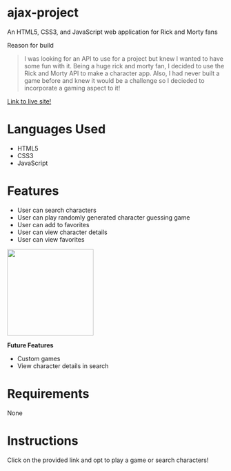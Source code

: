 # ajax-project

An HTML5, CSS3, and JavaScript web application for Rick and Morty fans

Reason for build

> I was looking for an API to use for a project but knew I wanted to have some fun with it. Being a huge rick and morty fan, I decided to use the Rick and Morty API to make a character app. Also, I had never built a game before and knew it would be a challenge so I decieded to incorporate a gaming aspect to it! 

[Link to live site!](addyabid.github.io/guess-that-rick/)

# Languages Used

* HTML5
* CSS3
* JavaScript

# Features

* User can search characters
* User can play randomly generated character guessing game
* User can add to favorites
* User can view character details
* User can view favorites
<img src="https://user-images.githubusercontent.com/85080021/151881830-99b676df-a10b-477b-bb98-9fc0d21d75bd.gif"  width="200"/>
<!-- ![gitrivk](https://user-images.githubusercontent.com/85080021/151881830-99b676df-a10b-477b-bb98-9fc0d21d75bd.gif =250x250) -->

**Future Features**

* Custom games
* View character details in search

# Requirements

None

# Instructions

Click on the provided link and opt to play a game or search characters! 
